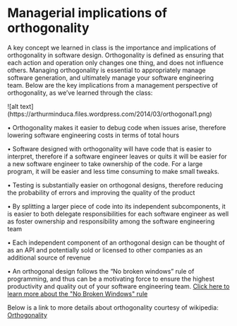 <h1>Managerial implications of orthogonality </h1>
<p>A key concept we learned in class is the importance and implications of orthogonality in software design. Orthogonality is defined as ensuring that each action and operation only changes one thing, and does not influence others. 
Managing orthogonality is essential to appropriately manage software generation, and ultimately manage your software engineering team. Below are the key implications from a management perspective of orthogonality, as we’ve learned through the class:</p>
![alt text](https://arthurminduca.files.wordpress.com/2014/03/orthogonal1.png)
<p> •	Orthogonality makes it easier to debug code when issues arise, therefore lowering software engineering costs in terms of total hours </p>
<p> •	Software designed with orthogonality will have code that is easier to interpret, therefore if a software engineer leaves or quits it will be easier for a new software engineer to take ownership of the code. For a large program, it will be easier and less time consuming to make small tweaks.  </p>
<p> •	Testing is substantially easier on orthogonal designs, therefore reducing the probability of errors and improving the quality of the product </p>
<p> •	By splitting a larger piece of code into its independent subcomponents, it is easier to both delegate responsibilities for each software engineer as well as foster ownership and responsibility among the software engineering team </p>
<p> •	Each independent component of an orthogonal design can be thought of as an API and potentially sold or licensed to other companies as an additional source of revenue </p>
<p> •	An orthogonal design follows the “No broken windows” rule of programming, and thus can be a motivating force to ensure the highest productivity and quality out of your software engineering team. <a href="https://en.wikipedia.org/wiki/Orthogonality_(programming)">Click here to learn more about the "No Broken Windows" rule</a>     </p>

<p> Below is a link to more details about orthogonality courtesy of wikipedia:
<a href="https://en.wikipedia.org/wiki/Orthogonality_(programming)">Orthogonality</a>   
</p>













